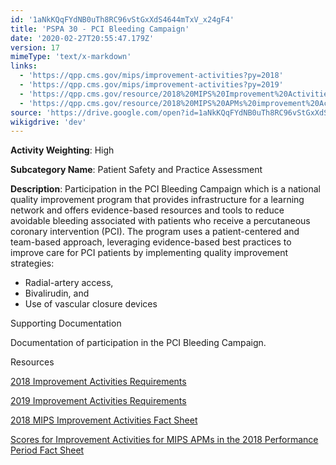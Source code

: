 ```yaml
---
id: '1aNkKQqFYdNB0uTh8RC96vStGxXdS4644mTxV_x24gF4'
title: 'PSPA 30 - PCI Bleeding Campaign'
date: '2020-02-27T20:55:47.179Z'
version: 17
mimeType: 'text/x-markdown'
links:
  - 'https://qpp.cms.gov/mips/improvement-activities?py=2018'
  - 'https://qpp.cms.gov/mips/improvement-activities?py=2019'
  - 'https://qpp.cms.gov/resource/2018%20MIPS%20Improvement%20Activities%20Fact%20Sheet'
  - 'https://qpp.cms.gov/resource/2018%20MIPS%20APMs%20improvement%20Activities%20scores%20fact%20sheet'
source: 'https://drive.google.com/open?id=1aNkKQqFYdNB0uTh8RC96vStGxXdS4644mTxV_x24gF4'
wikigdrive: 'dev'
---
```

**Activity Weighting**: High

**Subcategory Name**: Patient Safety and Practice Assessment

**Description**: Participation in the PCI Bleeding Campaign which is a national quality improvement program that provides infrastructure for a learning network and offers evidence-based resources and tools to reduce avoidable bleeding associated with patients who receive a percutaneous coronary intervention (PCI). The program uses a patient-centered and team-based approach, leveraging evidence-based best practices to improve care for PCI patients by implementing quality improvement strategies:

* Radial-artery access,
* Bivalirudin, and
* Use of vascular closure devices

Supporting Documentation

Documentation of participation in the PCI Bleeding Campaign.

Resources

[2018 Improvement Activities Requirements](https://qpp.cms.gov/mips/improvement-activities?py=2018)

[2019 Improvement Activities Requirements](https://qpp.cms.gov/mips/improvement-activities?py=2019)

[2018 MIPS Improvement Activities Fact Sheet](https://qpp.cms.gov/resource/2018%20MIPS%20Improvement%20Activities%20Fact%20Sheet)

[Scores for Improvement Activities for MIPS APMs in the 2018 Performance Period Fact Sheet](https://qpp.cms.gov/resource/2018%20MIPS%20APMs%20improvement%20Activities%20scores%20fact%20sheet)
